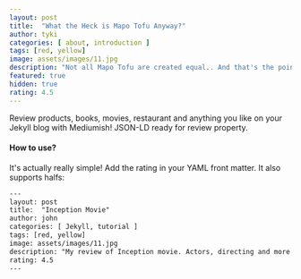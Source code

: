 ```yaml
---
layout: post
title:  "What the Heck is Mapo Tofu Anyway?"
author: tyki
categories: [ about, introduction ]
tags: [red, yellow]
image: assets/images/11.jpg
description: "Not all Mapo Tofu are created equal.. And that's the point."
featured: true
hidden: true
rating: 4.5
---
```


Review products, books, movies, restaurant and anything you like on your Jekyll blog with Mediumish! JSON-LD ready for review property.

#### How to use?

It's actually really simple! Add the rating in your YAML front matter. It also supports halfs:

```html
---
layout: post
title:  "Inception Movie"
author: john
categories: [ Jekyll, tutorial ]
tags: [red, yellow]
image: assets/images/11.jpg
description: "My review of Inception movie. Actors, directing and more."
rating: 4.5
---
```
